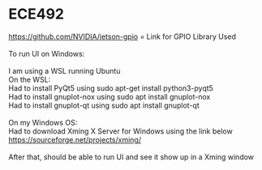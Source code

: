 # ECE492
https://github.com/NVIDIA/jetson-gpio = Link for GPIO Library Used<br/>
<br/>
To run UI on Windows: <br/>
<br/>
I am using a WSL running Ubuntu <br/>
On the WSL: <br/>
Had to install PyQt5 using sudo apt-get install python3-pyqt5 <br/>
Had to install gnuplot-nox using sudo apt install gnuplot-nox <br/>
Had to install gnuplot-qt using sudo apt install gnuplot-qt <br/>
<br/>
On my Windows OS:<br/>
Had to download Xming X Server for Windows using the link below <br/>
https://sourceforge.net/projects/xming/ <br/>
<br/>
After that, should be able to run UI and see it show up in a Xming window<br/>
